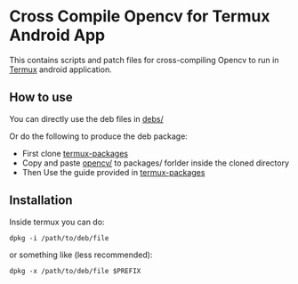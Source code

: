 # Cross Compile Opencv for Termux Android App

This contains scripts and patch files for cross-compiling Opencv to run in [Termux](https://github.com/termux/termux-app) android application.

## How to use
You can directly use the deb files in [debs/](debs/)

Or do the following to produce the deb package:
* First clone [termux-packages](https://github.com/termux/termux-packages)
* Copy and paste [opencv/](opencv/) to packages/ forlder inside the cloned directory
* Then Use the guide provided in [termux-packages](https://github.com/termux/termux-packages)

## Installation

Inside termux you can do:

```dpkg -i /path/to/deb/file```

or something like (less recommended):

```dpkg -x /path/to/deb/file $PREFIX```
